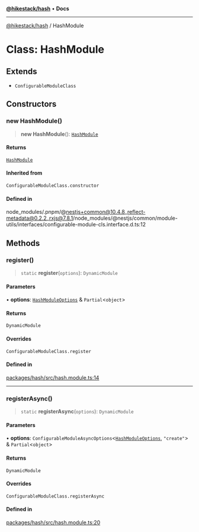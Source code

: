 [**@hikestack/hash**](/official/reference/hash/index.md) • **Docs**

***

[@hikestack/hash](/official/reference/hash/globals.md) / HashModule

# Class: HashModule

## Extends

- `ConfigurableModuleClass`

## Constructors

### new HashModule()

> **new HashModule**(): [`HashModule`](/official/reference/hash/classes/HashModule.md)

#### Returns

[`HashModule`](/official/reference/hash/classes/HashModule.md)

#### Inherited from

`ConfigurableModuleClass.constructor`

#### Defined in

node\_modules/.pnpm/@nestjs+common@10.4.8\_reflect-metadata@0.2.2\_rxjs@7.8.1/node\_modules/@nestjs/common/module-utils/interfaces/configurable-module-cls.interface.d.ts:12

## Methods

### register()

> `static` **register**(`options`): `DynamicModule`

#### Parameters

• **options**: [`HashModuleOptions`](/official/reference/hash/interfaces/HashModuleOptions.md) & `Partial`\<`object`\>

#### Returns

`DynamicModule`

#### Overrides

`ConfigurableModuleClass.register`

#### Defined in

[packages/hash/src/hash.module.ts:14](https://github.com/hikestack/hike/blob/c92ba77258ca8fade42047e4fbc66f1760864ed9/packages/hash/src/hash.module.ts#L14)

***

### registerAsync()

> `static` **registerAsync**(`options`): `DynamicModule`

#### Parameters

• **options**: `ConfigurableModuleAsyncOptions`\<[`HashModuleOptions`](/official/reference/hash/interfaces/HashModuleOptions.md), `"create"`\> & `Partial`\<`object`\>

#### Returns

`DynamicModule`

#### Overrides

`ConfigurableModuleClass.registerAsync`

#### Defined in

[packages/hash/src/hash.module.ts:20](https://github.com/hikestack/hike/blob/c92ba77258ca8fade42047e4fbc66f1760864ed9/packages/hash/src/hash.module.ts#L20)
